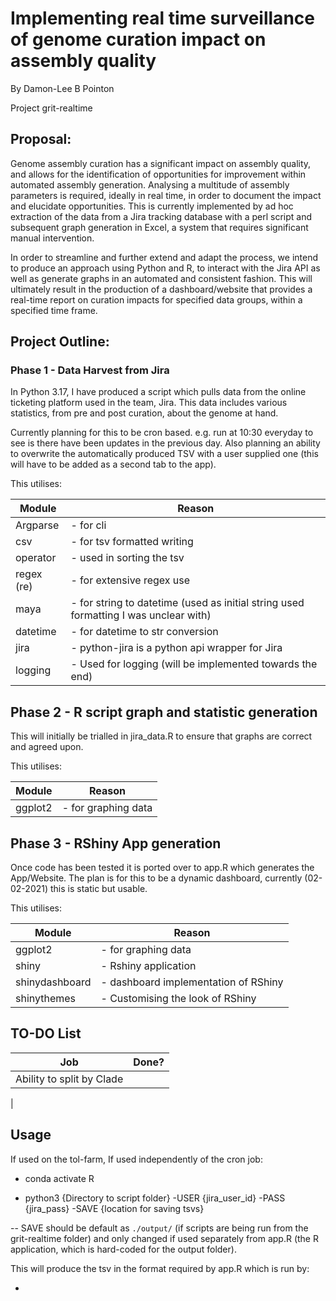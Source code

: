 # Implementing real time surveillance of genome curation impact on assembly quality
By Damon-Lee B Pointon

Project grit-realtime

## Proposal:
Genome assembly curation has a significant impact on assembly quality, and allows for the identification of opportunities for improvement within automated assembly generation. Analysing a multitude of assembly parameters is required, ideally in real time, in order to document the impact and elucidate opportunities. This is currently implemented by ad hoc extraction of the data from a Jira tracking database with a perl script and subsequent graph generation in Excel, a system that requires significant manual intervention. 
 
In order to streamline and further extend and adapt the process, we intend to produce an approach using Python and R, to interact with the Jira API as well as generate graphs in an automated and consistent fashion. This will ultimately result in the production of a dashboard/website that provides a real-time report on curation impacts for specified data groups, within a specified time frame.

## Project Outline:
### Phase 1 - Data Harvest from Jira
In Python 3.17, I have produced a script which pulls data from the online ticketing platform used in the team, Jira. This data includes various statistics, from pre and post curation, about the genome at hand.

Currently planning for this to be cron based. e.g. run at 10:30 everyday to see is there have been updates in the previous day.
Also planning an ability to overwrite the automatically produced TSV with a user supplied one (this will have to be added as a second tab to the app).


This utilises:

|Module | Reason |
|---|---|
|Argparse    | - for cli |
|csv         | - for tsv formatted writing|
|operator    | - used in sorting the tsv|
|regex (re)  | - for extensive regex use|
|maya        | - for string to datetime (used as initial string used formatting I was unclear with)|
|datetime    | - for datetime to str conversion|
|jira        | - python-jira is a python api wrapper for Jira|
|logging     | - Used for logging (will be implemented towards the end)|

## Phase 2 - R script graph and statistic generation
This will initially be trialled in jira_data.R to ensure that graphs are correct and agreed upon.

This utilises:

|Module | Reason |
|---|---|
|ggplot2 | - for graphing data |

## Phase 3 - RShiny App generation

Once code has been tested it is ported over to app.R which generates the App/Website.
The plan is for this to be a dynamic dashboard, currently (02-02-2021) this is static but usable.

This utilises:

|Module | Reason |
|---|---|
|ggplot2 | - for graphing data |
|shiny | - Rshiny application |
|shinydashboard | - dashboard implementation of RShiny |
|shinythemes | - Customising the look of RShiny |

## TO-DO List

|Job | Done? |
| :---: | :---: |
| Ability to split by Clade ||
|

## Usage
If used on the tol-farm, If used independently of the cron job:

- conda activate R

- python3 {Directory to script folder} -USER {jira_user_id} -PASS {jira_pass} -SAVE {location for saving tsvs}

-- SAVE should be default as ```./output/``` (if scripts are being run from the grit-realtime folder)
and only changed if used separately from app.R (the R application, which is hard-coded for the output folder).

This will produce the tsv in the format required by app.R which is run by:

- 
